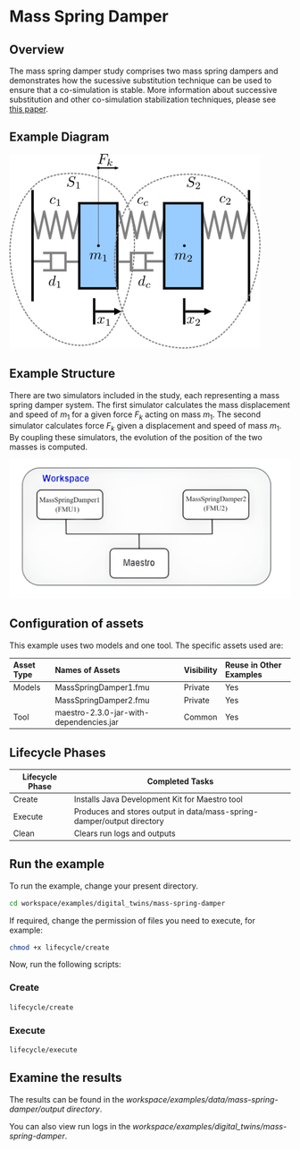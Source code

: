 # Mass Spring Damper

## Overview

The mass spring damper study comprises two mass spring dampers
and demonstrates how the sucessive substitution technique can
be used to ensure that a co-simulation is stable. More information
about successive substitution and other co-simulation stabilization
techniques, please see [this paper](https://arxiv.org/pdf/1702.00686v1).

## Example Diagram

![Mass Spring Damper System](mass-spring-damper_multibody_system.png)

## Example Structure

There are two simulators included in the study, each representing a
mass spring damper system. The first simulator calculates the mass
displacement and speed of $m_1$ for a given force $F_k$ acting on mass $m_1$.
The second simulator calculates force $F_k$ given a displacement and speed of
mass $m_1$. By coupling these simulators, the evolution of the position of
the two masses is computed.

![Mass Spring Damper Structure](mass_spring_structure.png)

## Configuration of assets

This example uses two models and one tool. The specific assets used are:

| Asset Type | Names of Assets | Visibility | Reuse in Other Examples |
|:---|:---|:---|:---|
| Models | MassSpringDamper1.fmu | Private | Yes |
|  | MassSpringDamper2.fmu | Private | Yes |
| Tool | maestro-2.3.0-jar-with-dependencies.jar | Common | Yes |

## Lifecycle Phases

| Lifecycle Phase    | Completed Tasks |
| -------- | ------- |
| Create  | Installs Java Development Kit for Maestro tool    |
| Execute | Produces and stores output in data/mass-spring-damper/output directory|
| Clean   | Clears run logs and outputs |

## Run the example

To run the example, change your present directory.

```bash
cd workspace/examples/digital_twins/mass-spring-damper
```

If required, change the permission of files you need to execute, for example:

```bash
chmod +x lifecycle/create
```

Now, run the following scripts:

### Create

```bash
lifecycle/create
```

### Execute

```bash
lifecycle/execute
```

## Examine the results

The results can be found in the
_workspace/examples/data/mass-spring-damper/output directory_.

You can also view run logs in the
_workspace/examples/digital_twins/mass-spring-damper_.
